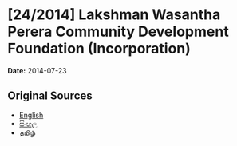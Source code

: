 # [24/2014] Lakshman Wasantha Perera Community Development Foundation (Incorporation)

**Date:** 2014-07-23

## Original Sources

- [English](https://documents.gov.lk/view/acts/2014/7/24-2014_E.pdf)
- [සිංහල](https://documents.gov.lk/view/acts/2014/7/24-2014_S.pdf)
- [தமிழ்](https://documents.gov.lk/view/acts/2014/7/24-2014_T.pdf)
